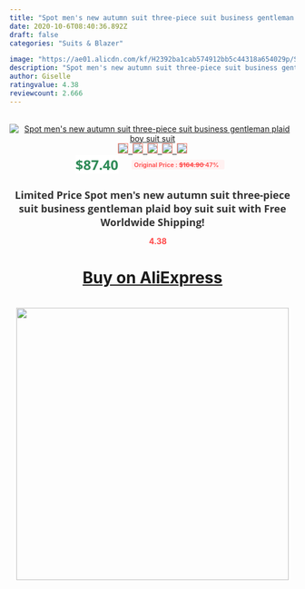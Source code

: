 ```yaml
---
title: "Spot men's new autumn suit three-piece suit business gentleman plaid boy suit suit"
date: 2020-10-6T08:40:36.892Z
draft: false
categories: "Suits & Blazer"

image: "https://ae01.alicdn.com/kf/H2392ba1cab574912bb5c44318a654029p/Spot-men-s-new-autumn-suit-three-piece-suit-business-gentleman-plaid-boy-suit-suit.jpg"
description: "Spot men's new autumn suit three-piece suit business gentleman plaid boy suit suit"
author: Giselle
ratingvalue: 4.38
reviewcount: 2.666
---
```

<br>
<div style="text-align: center;">
<a href="https://s.click.aliexpress.com/e/_AtYxz3" target="_blank" rel="nofollow noopener noreferrer"><img alt="Spot men's new autumn suit three-piece suit business gentleman plaid boy suit suit" class="magnifier-image" src="https://ae01.alicdn.com/kf/H2392ba1cab574912bb5c44318a654029p/Spot-men-s-new-autumn-suit-three-piece-suit-business-gentleman-plaid-boy-suit-suit.jpg_640x640.jpg">
<br>
<img style="border:1px solid salmon" src="https://ae01.alicdn.com/kf/H2392ba1cab574912bb5c44318a654029p/Spot-men-s-new-autumn-suit-three-piece-suit-business-gentleman-plaid-boy-suit-suit.jpg_120x120.jpg">&nbsp;&nbsp;<img style="border:1px solid salmon" src="https://ae01.alicdn.com/kf/Hc4827b7303c8492682324319375c46dbB/Spot-men-s-new-autumn-suit-three-piece-suit-business-gentleman-plaid-boy-suit-suit.jpg_120x120.jpg">&nbsp;&nbsp;<img style="border:1px solid salmon" src="https://ae01.alicdn.com/kf/H23b56243958049c3bdeb5f722cacb6d3F/Spot-men-s-new-autumn-suit-three-piece-suit-business-gentleman-plaid-boy-suit-suit.jpg_120x120.jpg">&nbsp;&nbsp;<img style="border:1px solid salmon" src="https://ae01.alicdn.com/kf/H4e188c86eb2345389e86081cab03d6b76/Spot-men-s-new-autumn-suit-three-piece-suit-business-gentleman-plaid-boy-suit-suit.jpg_120x120.jpg">&nbsp;&nbsp;<img style="border:1px solid salmon" src="https://ae01.alicdn.com/kf/H12efd3e745f64be596fc10dce47d4e19O/Spot-men-s-new-autumn-suit-three-piece-suit-business-gentleman-plaid-boy-suit-suit.jpg_120x120.jpg"></a></div><br0>
<div style="text-align: center;"><span style="background-color: white; border: 0px; box-sizing: border-box; color: seagreen; display: inline-block; font-family: &quot;open sans&quot; , &quot;arial&quot; , &quot;helvetica&quot; , sans-serif , &quot;heiti&quot;; font-size: 24px; font-stretch: inherit; font-weight: 700; line-height: inherit; margin: 0px 10px 0px 0px; padding: 0px; vertical-align: middle;">$87.40 </span>
<span style="background: rgb(255 , 241 , 241); border-radius: 3px; border: 0px; box-sizing: border-box; color: #ff4747; display: inline-block; font-family: inherit; font-size: 12px; font-stretch: inherit; font-style: inherit; font-variant: inherit; font-weight: 600; line-height: inherit; margin: 0px; padding: 2px 5px; transform: scale(0.9); vertical-align: middle;">Original Price : <b style="text-decoration: line-through;">$164.90 </b> 47%&nbsp;&nbsp;</span></div>
<h1 style="color: #333333; display: inline-block; font-family: &quot;open sans&quot; , &quot;arial&quot; , &quot;helvetica&quot; , sans-serif , &quot;heiti&quot;; font-size: 18px; font-stretch: inherit; font-weight: 700; text-align: center;">Limited Price Spot men's new autumn suit three-piece suit business gentleman plaid boy suit suit with Free Worldwide Shipping!</h1>
<div style="color: #ff4747; text-align: center;">
<img src="https://4.bp.blogspot.com/-M0ZcTcb-5uY/XleCXlxnR4I/AAAAAAAAAEc/OrjgMkXV1oMQFaCRZj5HQwOCBcu3w1FegCPcBGAYYCw/s1600/star.png" style="height: 15px;">&nbsp;<b>4.38</b></div>
<div class="button_cont" align="center"><a class="buynow_a" href="https://s.click.aliexpress.com/e/_AtYxz3" target="_blank" rel="nofollow noopener noreferrer"><H1>Buy on AliExpress</H1></a></div><br>
<div class="separator" style="clear: both; text-align: center;">
<img src="https://lh3.googleusercontent.com/-pTy5HemUv9M/XlePHvY0dAI/AAAAAAAAAE4/0nX5iRUoIWY8eMW9Dpxeirr157OZliDIgCLcBGAsYHQ/s1600/badge.gif" width="480">
</div>
